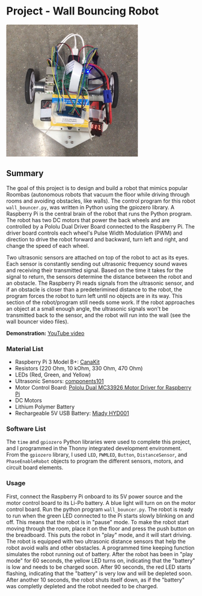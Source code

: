# Project - Wall Bouncing Robot

<img src="https://github.com/willward20/Robotics-1/blob/main/Gallery/ArucoFollower.PNG" width="350"/>

## Summary
The goal of this project is to design and build a robot that mimics popular Roombas (autonomous robots that vacuum the floor while driving through rooms and avoiding obstacles, like walls). The control program for this robot `wall_bouncer.py`, was written in Python using the gpiozero library. A Raspberry Pi is the central brain of the robot that runs the Python program. The robot has two DC motors that power the back wheels and are controlled by a Pololu Dual Driver Board connected to the Raspberry Pi. The driver board controls each wheel's Pulse Width Modulation (PWM) and direction to drive the robot forward and backward, turn left and right, and change the speed of each wheel.

Two ultrasonic sensors are attached on top of the robot to act as its eyes. Each sensor is constantly sending out ultrasonic frequency sound waves and receiving their transmitted signal. Based on the time it takes for the signal to return, the sensors determine the distance between the robot and an obstacle. The Raspberry Pi reads signals from the ultrasonic sensor, and if an obstacle is closer than a predeterimined distance to the robot, the program forces the robot to turn left until no objects are in its way. This section of the robot/program still needs some work. If the robot approaches an object at a small enough angle, the ultrasonic signals won't be transmitted back to the sensor, and the robot will run into the wall (see the wall bouncer video files). 

**Demonstration:** [YouTube video](https://www.youtube.com/watch?v=EKU1mnYIODc)

### Material List
* Raspberry Pi 3 Model B+: [CanaKit](https://www.canakit.com/raspberry-pi-3-model-b-plus-starter-kit.html)
* Resistors (220 Ohm, 10 kOhm, 330 Ohm, 470 Ohm)
* LEDs (Red, Green, and Yellow)
* Ultrasonic Sensors: [components101](https://components101.com/sensors/ultrasonic-sensor-working-pinout-datasheet)
* Motor Control Board: [Pololu Dual MC33926 Motor Driver for Raspberry Pi](https://www.pololu.com/product/2755)
* DC Motors
* Lithium Polymer Battery
* Rechargeable 5V USB Battery: [Miady HYD001](https://www.amazon.com/Miady-Portable-Charger-5000mAh-Lightweight/dp/B083VRD7CX)


### Software List
The `time` and `gpiozero` Python libraries were used to complete this project, and I programmed in the Thonny integrated development environment. From the `gpiozero` library, I used `LED`, `PWMLED`, `Button`, `DistanceSensor`, and `PhaseEnableRobot` objects to program the different sensors, motors, and circuit board elements.

### Usage
First, connect the Raspberry Pi onboard to its 5V power source and the motor control board to its Li-Po battery. A blue light will turn on on the motor control board. Run the python program `wall_bouncer.py`. The robot is ready to run when the green LED connected to the Pi starts slowly blinking on and off. This means that the robot is in "pause" mode. To make the robot start moving through the room, place it on the floor and press the push button on the breadboard. This puts the robot in "play" mode, and it will start driving. The robot is equipped with two ultrasonic distance sensors that help the robot avoid walls and other obstacles. 
A programmed time keeping function simulates the robot running out of battery. After the robot has been in "play mode" for 60 seconds, the yellow LED turns on, indicating that the "battery" is low and needs to be charged soon. After 90 seconds, the red LED starts flashing, indicating that the "battery" is very low and will be depleted soon. After another 10 seconds, the robot shuts itself down, as if the "battery" was completly depleted and the robot needed to be charged.
